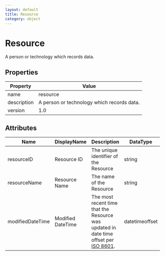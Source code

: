 ```yaml
---
layout: default
title: Resource 
category: object
---
```


# Resource

A person or technology which records data.

## Properties

| Property    | Value                                      |
| ----------- | ------------------------------------------ |
| name        | resource                                   |
| description | A person or technology which records data. |
| version     | 1.0                                        |

## Attributes 

| Name         | DisplayName   | Description                           | DataType | Required? | isNullable |
| ------------ | ------------- | ------------------------------------- | -------- | --------- | ---------- |
| resourceID   | Resource ID   | The unique identifier of the Resource | string   | yes       | false      |
| resourceName | Resource Name | The name of the Resource              | string   | yes       | false      |
| modifiedDateTime| Modified DateTime | The most recent time that the Resource was updated in date time offset per [ISO 8601](https://www.wikipedia.org/wiki/ISO_8601).      | datetimeoffset | no      | true   |

